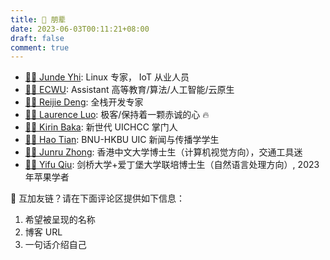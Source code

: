 ```yaml
---
title: 👯 朋辈
date: 2023-06-03T00:11:21+08:00
draft: false
comment: true
---
```


* [👨‍💻 Junde Yhi](https://yhi.moe): Linux 专家， IoT 从业人员
* [👨‍💻 ECWU](https://ecwuuuuu.com): Assistant 高等教育/算法/人工智能/云原生
* [👨‍💻 Reijie Deng](https://www.drjchn.com/): 全栈开发专家
* [👨‍💻 Laurence Luo](https://lzc.app): 极客/保持着一颗赤诚的心 🔥
* [👨‍💻 Kirin Baka](https://9baka.moe): 新世代 UICHCC 掌门人
* [👨‍💻 Hao Tian](https://www.haotian22.top/): BNU-HKBU UIC 新闻与传播学学生
* [👨‍🎓 Junru Zhong](https://junru.dev/): 香港中文大学博士生（计算机视觉方向），交通工具迷
* [👨‍🎓 Yifu Qiu](https://yfqiu.netlify.app/): 剑桥大学+爱丁堡大学联培博士生（自然语言处理方向）, 2023 年苹果学者


🫡  互加友链？请在下面评论区提供如下信息：
1. 希望被呈现的名称
2. 博客 URL 
3. 一句话介绍自己